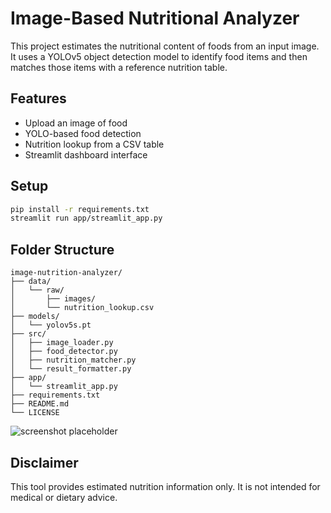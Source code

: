 # Image-Based Nutritional Analyzer

This project estimates the nutritional content of foods from an input image. It
uses a YOLOv5 object detection model to identify food items and then matches
those items with a reference nutrition table.

## Features
- Upload an image of food
- YOLO-based food detection
- Nutrition lookup from a CSV table
- Streamlit dashboard interface

## Setup
```bash
pip install -r requirements.txt
streamlit run app/streamlit_app.py
```

## Folder Structure
```
image-nutrition-analyzer/
├── data/
│   └── raw/
│       ├── images/
│       └── nutrition_lookup.csv
├── models/
│   └── yolov5s.pt
├── src/
│   ├── image_loader.py
│   ├── food_detector.py
│   ├── nutrition_matcher.py
│   └── result_formatter.py
├── app/
│   └── streamlit_app.py
├── requirements.txt
├── README.md
└── LICENSE
```

![screenshot placeholder](docs/screenshot.png)

## Disclaimer
This tool provides estimated nutrition information only. It is not intended for
medical or dietary advice.
